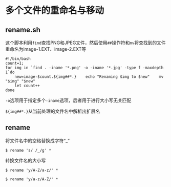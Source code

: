 # 多个文件的重命名与移动

## rename.sh
这个脚本利用`find`查找PNG和JPEG文件，然后使用`##`操作符和`mv`将查找到的文件重命名为image-1.EXT、image-2.EXT等

```shell
#!/bin/bash
count=1;
for img in `find . -iname '*.png' -o -iname '*.jpg' -type f -maxdepth 1`do
    new=image-$count.${img##*.}    echo "Renaming $img to $new"    mv "$img" "$new"
    let count++
done
```
`-o`选项用于指定多个`-iname`选项，后者用于进行大小写无关匹配

`${img##*.}`从当前处理的文件名中解析出扩展名


## rename
将文件名中的空格替换成字符“_”
```shell
$ rename 's/ /_/g' *
```

转换文件名的大小写
```shell
$ rename 'y/A-Z/a-z/' *

$ rename 'y/a-z/A-Z/' *
```